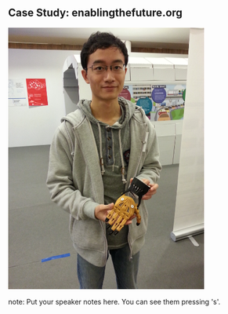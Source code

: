 ##  Case Study: <span class="warning-color">enablingthefuture.org</span>

<img src="images/enable.jpg" style="width: 400px;" alt="">

note:
    Put your speaker notes here.
    You can see them pressing 's'.
